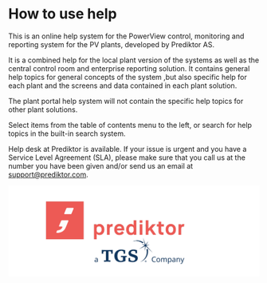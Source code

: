 # How to use help

This is an online help system for the PowerView control, monitoring and reporting system for the PV plants, developed by Prediktor AS.

It is a combined help for the local plant version of the systems as well as the central control room and enterprise reporting solution. It contains general help topics for general concepts of the system ,but also specific help for each plant and the screens and data contained in each plant solution.

The plant portal help system will not contain the specific help topics for other plant solutions.

Select items from the table of contents menu to the left, or search for help topics in the built-in search system.

Help desk at Prediktor is available. If your issue is urgent and you have a Service Level Agreement (SLA), please make sure that you call us at the number you have been given and/or send us an email at support@prediktor.com. 

![Prediktor](/images/PrediktorLogo.png)